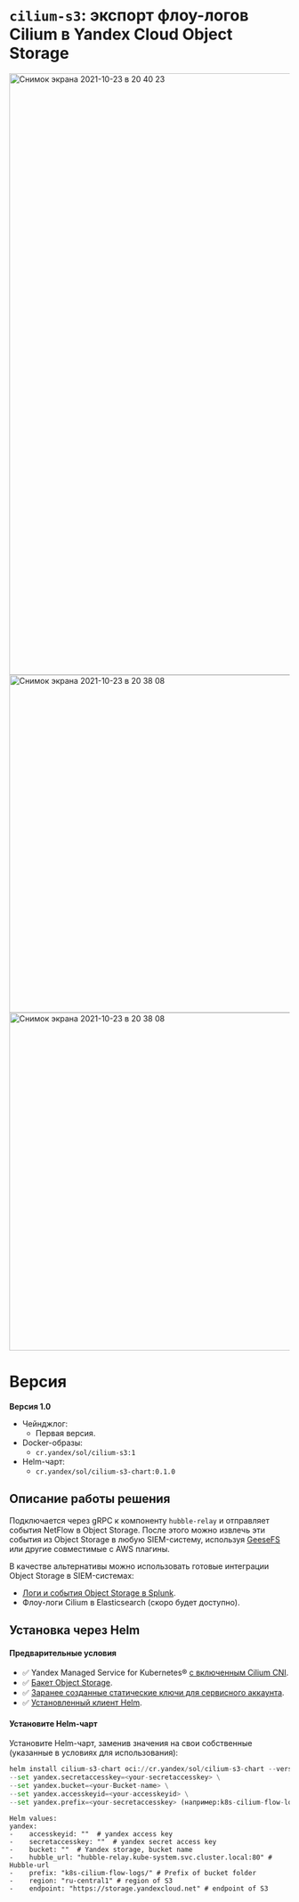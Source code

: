 # `cilium-s3`: экспорт флоу-логов Cilium в Yandex Cloud Object Storage

<img width="1081" alt="Снимок экрана 2021-10-23 в 20 40 23" src="https://user-images.githubusercontent.com/85429798/138566364-3f6beb5b-aab9-4bb3-8d14-c7f108aaa1d6.png">

<img width="607" alt="Снимок экрана 2021-10-23 в 20 38 08" src="https://user-images.githubusercontent.com/85429798/138566328-f1a32606-47aa-4a4d-bf68-a346d3c87a74.png">

<img width="607" alt="Снимок экрана 2021-10-23 в 20 38 08" src="https://user-images.githubusercontent.com/85429798/138566529-cf6aadb4-df28-4de1-83ce-360523a12588.png">



# Версия

**Версия 1.0**
- Чейнджлог:
    - Первая версия.
- Docker-образы:
    - `cr.yandex/sol/cilium-s3:1`
- Helm-чарт:
    - `cr.yandex/sol/cilium-s3-chart:0.1.0`

## Описание работы решения

Подключается через gRPC к компоненту `hubble-relay` и отправляет события NetFlow в Object Storage.
После этого можно извлечь эти события из Object Storage в любую SIEM-систему, используя [GeeseFS](https://yandex.cloud/en/docs/storage/tools/geesefs) или другие совместимые с AWS плагины.

В качестве альтернативы можно использовать готовые интеграции Object Storage в SIEM-системах:
- [Логи и события Object Storage в Splunk](https://github.com/yandex-cloud/yc-solution-library-for-security/tree/master/auditlogs/export-auditlogs-to-Splunk).
- Флоу-логи Cilium в Elasticsearch (скоро будет доступно).

## Установка через Helm

#### Предварительные условия 

- :white_check_mark: Yandex Managed Service for Kubernetes® [с включенным Cilium CNI](https://yandex.cloud/en/docs/managed-kubernetes/quickstart#kubernetes-cluster-create).
- :white_check_mark: [Бакет Object Storage](https://yandex.cloud/en/docs/storage/quickstart).
- :white_check_mark: [Заранее созданные статические ключи для сервисного аккаунта](https://yandex.cloud/en/docs/iam/operations/sa/create-access-key).
- :white_check_mark: [Установленный клиент Helm](https://helm.sh/ru/docs/intro/install/).

#### Установите Helm-чарт 

Установите Helm-чарт, заменив значения на свои собственные (указанные в условиях для использования):

```Python
helm install cilium-s3-chart oci://cr.yandex/sol/cilium-s3-chart --version 0.1.0 --namespace cilium-s3 --create-namespace \
--set yandex.secretaccesskey=<your-secretaccesskey> \
--set yandex.bucket=<your-Bucket-name> \
--set yandex.accesskeyid=<your-accesskeyid> \
--set yandex.prefix=<your-secretaccesskey> (например:k8s-cilium-flow-logs/cluster-id-1232145gfg) 

```

```
Helm values:
yandex:
-    accesskeyid: ""  # yandex access key
-    secretaccesskey: ""  # yandex secret access key
-    bucket: ""  # Yandex storage, bucket name
-    hubble_url: "hubble-relay.kube-system.svc.cluster.local:80" # Hubble-url
-    prefix: "k8s-cilium-flow-logs/" # Prefix of bucket folder
-    region: "ru-central1" # region of S3
-    endpoint: "https://storage.yandexcloud.net" # endpoint of S3
```
